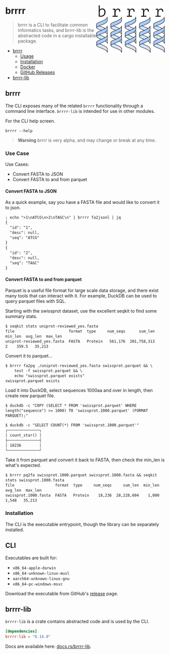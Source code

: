 # brrrr <a href='https://github.com/tshauck/brrrr'><img src='brrrr/docs/brrrr-logo.png' align="right" height="150" /></a>

> brrrr is a CLI to facilitate common informatics tasks, and brrrr-lib is the
> abstracted code in a cargo installable package.

* [brrrr](#brrrr)
  * [Usage](#usage)
  * [Installation](#installation)
  * [Docker](#docker)
  * [GitHub Releases](#github-releases)
* [brrrr-lib](#brrrr-lib)

## brrrr

The CLI exposes many of the related `brrrr` functionality through a command line
interface. `brrrr-lib` is intended for use in other modules.

For the CLI help screen.

    brrrr --help

> **Warning**
> brrrr is very alpha, and may change or break at any time.

### Use Case

Use Cases:

* Convert FASTA to JSON
* Convert FASTA to and from parquet

#### Convert FASTA to JSON

As a quick example, say you have a FASTA file and would like to convert it to
json.

```console
; echo ">1\nATCG\n>2\nTAGC\n" | brrrr fa2jsonl | jq
{
  "id": "1",
  "desc": null,
  "seq": "ATCG"
}
{
  "id": "2",
  "desc": null,
  "seq": "TAGC"
}
```

#### Convert FASTA to and from parquet

Parquet is a useful file format for large scale data storage, and there exist
many tools that can interact with it. For example, DuckDB can be used to query
parquet files with SQL.

Starting with the swissprot dataset, use the excellent seqkit to find some
summary stats.

```console
$ seqkit stats uniprot-reviewed_yes.fasta
file                        format  type     num_seqs      sum_len  min_len  avg_len  max_len
uniprot-reviewed_yes.fasta  FASTA   Protein   561,176  201,758,313        2    359.5   35,213
```

Convert it to parquet...

```console
$ brrrr fa2pq ./uniprot-reviewed_yes.fasta swissprot.parquet && \
    test -f swissprot.parquet && \
    echo "swissprot.parquet exists"
swissprot.parquet exists
```

Load it into DuckDB, select sequences 1000aa and over in length, then create new parquet file.

```console
$ duckdb -c "COPY (SELECT * FROM 'swissprot.parquet' WHERE length("sequence") >= 1000) TO 'swissprot.1000.parquet' (FORMAT PARQUET);"
```

```console
$ duckdb -c "SELECT COUNT(*) FROM 'swissprot.1000.parquet'"
┌──────────────┐
│ count_star() │
├──────────────┤
│ 18236        │
└──────────────┘
```

Take it from parquet and convert it back to FASTA, then check the min_len is
what's expected.

```console
$ brrrr pq2fa swissprot.1000.parquet swissprot.1000.fasta && seqkit stats swissprot.1000.fasta
file                  format  type     num_seqs     sum_len  min_len  avg_len  max_len
swissprot.1000.fasta  FASTA   Protein    18,236  28,228,604    1,000    1,548   35,213
```

### Installation

The CLI is the executable entrypoint, though the library can be separately
installed.

## CLI

Executables are built for:

* `x86_64-apple-darwin`
* `x86_64-unknown-linux-musl`
* `aarch64-unknown-linux-gnu`
* `x86_64-pc-windows-msvc`

Download the executable from GitHub's
[release](https://github.com/tshauck/brrrr/releases/latest) page.

[examples.sh]: https://github.com/tshauck/brrrr/blob/main/examples.sh

## brrrr-lib

`brrrr-lib` is a crate contains abstracted code and is used by the CLI.

```toml
[dependencies]
brrrr-lib = "0.14.0"
```

Docs are available here: [docs.rs/brrrr-lib](https://docs.rs/brrrr-lib/0.9.11/brrrr_lib/).
